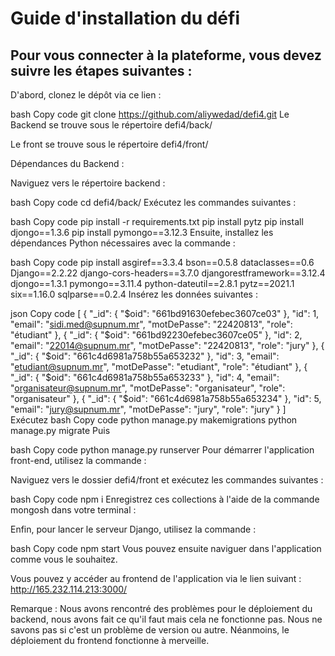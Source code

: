 
# Guide d'installation du défi
## Pour vous connecter à la plateforme, vous devez suivre les étapes suivantes :
D'abord, clonez le dépôt via ce lien :

bash
Copy code
git clone https://github.com/aliywedad/defi4.git
Le Backend se trouve sous le répertoire
defi4/back/

Le front se trouve sous le répertoire
defi4/front/

Dépendances du Backend :

Naviguez vers le répertoire backend :

bash
Copy code
cd defi4/back/
Exécutez les commandes suivantes :

bash
Copy code
pip install -r requirements.txt
pip install pytz
pip install djongo==1.3.6
pip install pymongo==3.12.3
Ensuite, installez les dépendances Python nécessaires avec la commande :

bash
Copy code
pip install asgiref==3.3.4 bson==0.5.8 dataclasses==0.6 Django==2.2.22 django-cors-headers==3.7.0 djangorestframework==3.12.4 djongo==1.3.1 pymongo==3.11.4 python-dateutil==2.8.1 pytz==2021.1 six==1.16.0 sqlparse==0.2.4
Insérez les données suivantes :

json
Copy code
[
  {
    "_id": {
      "$oid": "661bd91630efebec3607ce03"
    },
    "id": 1,
    "email": "sidi.med@supnum.mr",
    "motDePasse": "22420813",
    "role": "étudiant"
  },
  {
    "_id": {
      "$oid": "661bd92230efebec3607ce05"
    },
    "id": 2,
    "email": "22014@supnum.mr",
    "motDePasse": "22420813",
    "role": "jury"
  },
  {
    "_id": {
      "$oid": "661c4d6981a758b55a653232"
    },
    "id": 3,
    "email": "etudiant@supnum.mr",
    "motDePasse": "etudiant",
    "role": "étudiant"
  },
  {
    "_id": {
      "$oid": "661c4d6981a758b55a653233"
    },
    "id": 4,
    "email": "organisateur@supnum.mr",
    "motDePasse": "organisateur",
    "role": "organisateur"
  },
  {
    "_id": {
      "$oid": "661c4d6981a758b55a653234"
    },
    "id": 5,
    "email": "jury@supnum.mr",
    "motDePasse": "jury",
    "role": "jury"
  }
]
Exécutez
bash
Copy code
python manage.py makemigrations
python manage.py migrate
Puis

bash
Copy code
python manage.py runserver
Pour démarrer l'application front-end, utilisez la commande :

Naviguez vers le dossier defi4/front et exécutez les commandes suivantes :

bash
Copy code
npm i
Enregistrez ces collections à l'aide de la commande mongosh dans votre terminal :

Enfin, pour lancer le serveur Django, utilisez la commande :

bash
Copy code
npm start
Vous pouvez ensuite naviguer dans l'application comme vous le souhaitez.

Vous pouvez y accéder au frontend de l'application via le lien suivant : http://165.232.114.213:3000/

Remarque : Nous avons rencontré des problèmes pour le déploiement du backend, nous avons fait ce qu'il faut mais cela ne fonctionne pas. Nous ne savons pas si c'est un problème de version ou autre. Néanmoins, le déploiement du frontend fonctionne à merveille.
